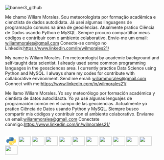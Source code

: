 ![banner3_github](https://github.com/wilmorales21/Scripts/assets/80546143/31139172-994e-46e5-9ee3-264d51d08650)

Me chamo Wiliam Morales. Sou meteorologista por formação acadêmica e cienctista de dados autodidata.
Já usei algumas linguagens de programação comuns na área de geociências. Atualmente pratico Ciência de Dados usando Python e MySQL.
Sempre procuro compartilhar meus códigos e contribuir com o ambiente colaborativo. 
Envie-me um email: wiliammorales@gmail.com
Conecte-se comigo no Linkedin:https://www.linkedin.com/in/wilmorales21/

My name is Wiliam Morales. I'm meteorologist by academic background and self-taught data scientist. I already used some common programming languages in the geosciences area. I currently practice Data Science using Python and MySQL. I always share my codes for contribute with collaborative environment. 
Send me email: wiliammorales@gmail.com
Connect with me:https://www.linkedin.com/in/wilmorales21/

Me llamo Wiliam Morales. Yo soy meteorólogo por formacíón académica y cientista de datos autodidacta. Yo ya usé algunas lenguajes de programación común en el campo de las geociencias. Actualmente yo pratico Ciência de Datos usando Python y MySQL. Siempre busco compartir mis códigos y contribuir con el ambiente colaborativo. 
Envíame un email:wiliammorales@gmail.com
Conectate conmigo:https://www.linkedin.com/in/wilmorales21/


<div style="display: inline_block"><br>
<img align="center" alt="Rafa-Python" height="30" width="40" src="https://raw.githubusercontent.com/devicons/devicon/master/icons/python/python-original.svg">
<img align="center" height="30" width="40" src="https://cdn.jsdelivr.net/gh/devicons/devicon/icons/jupyter/jupyter-original-wordmark.svg">
<img align="center" height="30" width="40" src="https://cdn.jsdelivr.net/gh/devicons/devicon/icons/tensorflow/tensorflow-original.svg">   
<img align="center" height="30" width="40" src="https://cdn.jsdelivr.net/gh/devicons/devicon/icons/linux/linux-original.svg">
<img align="center" height="30" width="40" src="https://cdn.jsdelivr.net/gh/devicons/devicon/icons/ubuntu/ubuntu-plain.svg">
<img align="center" height="30" width="40" src="https://cdn.jsdelivr.net/gh/devicons/devicon/icons/git/git-original.svg">
<img align="center" height="30" width="40" src="https://cdn.jsdelivr.net/gh/devicons/devicon/icons/mysql/mysql-original.svg">
<img align="center" height="30" width="40" src="https://cdn.jsdelivr.net/gh/devicons/devicon/icons/gimp/gimp-original.svg">   
<img align="center" height="30" width="40" src="https://cdn.jsdelivr.net/gh/devicons/devicon/icons/windows8/windows8-original.svg"> 
<img align="center" height="30" width="40" src="https://cdn.jsdelivr.net/gh/devicons/devicon/icons/visualstudio/visualstudio-plain.svg"> 
<img align="center" height="30" width="40" src="https://cdn.jsdelivr.net/gh/devicons/devicon/icons/docker/docker-original-wordmark.svg"> 
<img align="center" height="30" width="40" src="https://cdn.jsdelivr.net/gh/devicons/devicon/icons/linkedin/linkedin-original.svg">
</div>
